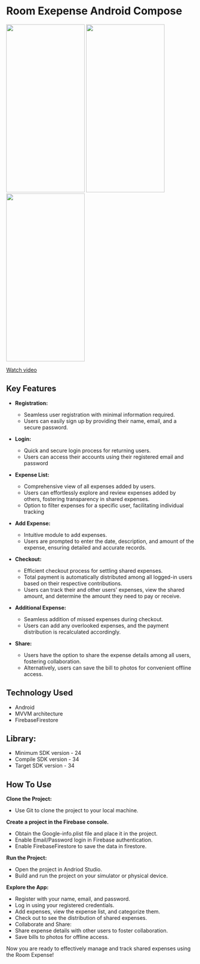 # Room Exepense Android Compose

<img src="https://github.com/MultiQoSTechnologies/room_expense_android_compose/assets/94122297/21dc30fb-7367-43e5-8dfa-77b5e6939284" width="210" height="450">
<img src="https://github.com/MultiQoSTechnologies/room_expense_android_compose/assets/94122297/0d218b00-0f24-4d47-8b98-cf59f99ed195" width="210" height="450">
<img src="https://github.com/MultiQoSTechnologies/room_expense_android_compose/assets/94122297/3bb68f04-3d1e-4320-b3c1-fc977febe0c4" width="210" height="450">


[Watch video](https://drive.google.com/file/d/1S4cojCYVgcS5n_pn5P1U862TRN3uZjEk/view?usp=sharing/)


## Key Features

* **Registration:**
  - Seamless user registration with minimal information required.
  - Users can easily sign up by providing their name, email, and a secure password.

* **Login:**
  - Quick and secure login process for returning users.
  - Users can access their accounts using their registered email and password

* **Expense List:**
  - Comprehensive view of all expenses added by users.
  - Users can effortlessly explore and review expenses added by others, fostering transparency in shared expenses.
  - Option to filter expenses for a specific user, facilitating individual tracking

* **Add Expense:**
  - Intuitive module to add expenses.
  - Users are prompted to enter the date, description, and amount of the expense, ensuring detailed and accurate records.

* **Checkout:**
  - Efficient checkout process for settling shared expenses.
  - Total payment is automatically distributed among all logged-in users based on their respective contributions.
  - Users can track their and other users' expenses, view the shared amount, and determine the amount they need to pay or receive.

* **Additional Expense:**
  - Seamless addition of missed expenses during checkout.
  - Users can add any overlooked expenses, and the payment distribution is recalculated accordingly.

* **Share:**
  - Users have the option to share the expense details among all users, fostering collaboration.
  - Alternatively, users can save the bill to photos for convenient offline access.
    
## Technology Used

* Android
* MVVM architecture
* FirebaseFirestore

## Library:

* Minimum SDK version - 24
* Compile SDK version - 34
* Target SDK version - 34

## How To Use

**Clone the Project:**
 - Use Git to clone the project to your local machine.

**Create a project in the Firebase console.**
 - Obtain the Google-info.plist file and place it in the project.
 - Enable Email/Password login in Firebase authentication.
 - Enable FirebaseFirestore to save the data in firestore.
   
**Run the Project:**
 - Open the project in Andriod Studio.
 - Build and run the project on your simulator or physical device.
   
**Explore the App:**
 - Register with your name, email, and password.
 - Log in using your registered credentials.
 - Add expenses, view the expense list, and categorize them.
 - Check out to see the distribution of shared expenses.
 - Collaborate and Share:
 - Share expense details with other users to foster collaboration.
 - Save bills to photos for offline access.

Now you are ready to effectively manage and track shared expenses using the Room Expense!
